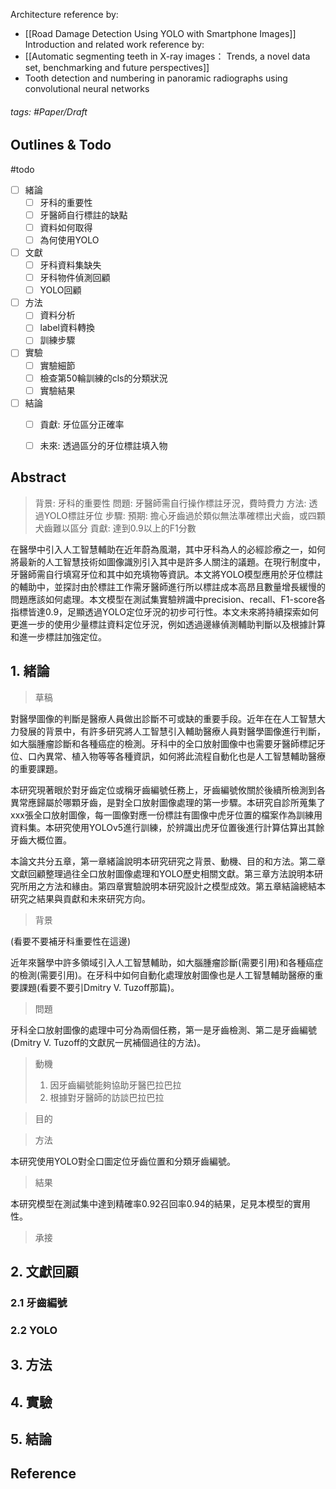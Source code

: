 Architecture reference by: 
- [[Road Damage Detection Using YOLO with Smartphone Images]]
Introduction and related work reference by:
- [[Automatic segmenting teeth in X-ray images： Trends, a novel data set, benchmarking and future perspectives]]
- Tooth detection and numbering in panoramic radiographs using convolutional neural networks


###### tags: #Paper/Draft

## Outlines & Todo
#todo
- [ ] 緒論
	- [ ] 牙科的重要性
	- [ ] 牙醫師自行標註的缺點
	- [ ] 資料如何取得
	- [ ] 為何使用YOLO
- [ ] 文獻
	- [ ] 牙科資料集缺失
	- [ ] 牙科物件偵測回顧
	- [ ] YOLO回顧
- [ ] 方法
	- [ ] 資料分析
	- [ ] label資料轉換
	- [ ] 訓練步驟
- [ ] 實驗
	- [ ] 實驗細節
	- [ ] 檢查第50輪訓練的cls的分類狀況
	- [ ] 實驗結果
- [ ] 結論
	- [ ] 貢獻: 牙位區分正確率
	- [ ] 未來: 透過區分的牙位標註填入物


## Abstract
> 背景: 牙科的重要性
> 問題: 牙醫師需自行操作標註牙況，費時費力
> 方法: 透過YOLO標註牙位
> 步驟: 
> 預期: 擔心牙齒過於類似無法準確標出犬齒，或四顆犬齒難以區分
> 貢獻: 達到0.9以上的F1分數

在醫學中引入人工智慧輔助在近年蔚為風潮，其中牙科為人的必經診療之一，如何將最新的人工智慧技術如圖像識別引入其中是許多人關注的議題。在現行制度中，牙醫師需自行填寫牙位和其中如充填物等資訊。本文將YOLO模型應用於牙位標註的輔助中，並探討由於標註工作需牙醫師進行所以標註成本高昂且數量增長緩慢的問題應該如何處理。本文模型在測試集實驗辨識中precision、recall、F1-score各指標皆達0.9，足顯透過YOLO定位牙況的初步可行性。本文未來將持續探索如何更進一步的使用少量標註資料定位牙況，例如透過邊緣偵測輔助判斷以及根據計算和進一步標註加強定位。
## 1. 緒論
> 草稿

對醫學圖像的判斷是醫療人員做出診斷不可或缺的重要手段。近年在在人工智慧大力發展的背景中，有許多研究將人工智慧引入輔助醫療人員對醫學圖像進行判斷，如大腦腫瘤診斷和各種癌症的檢測。牙科中的全口放射圖像中也需要牙醫師標記牙位、口內異常、植入物等等各種資訊，如何將此流程自動化也是人工智慧輔助醫療的重要課題。

本研究現著眼於對牙齒定位或稱牙齒編號任務上，牙齒編號攸關於後續所檢測到各異常應歸屬於哪顆牙齒，是對全口放射圖像處理的第一步驟。本研究自診所蒐集了xxx張全口放射圖像，每一圖像對應一份標註有圖像中虎牙位置的檔案作為訓練用資料集。本研究使用YOLOv5進行訓練，於辨識出虎牙位置後進行計算估算出其餘牙齒大概位置。

本論文共分五章，第一章緒論說明本研究研究之背景、動機、目的和方法。第二章文獻回顧整理過往全口放射圖像處理和YOLO歷史相關文獻。第三章方法說明本研究所用之方法和緣由。第四章實驗說明本研究設計之模型成效。第五章結論總結本研究之結果與貢獻和未來研究方向。

> 背景

(看要不要補牙科重要性在這邊)

近年來醫學中許多領域引入人工智慧輔助，如大腦腫瘤診斷(需要引用)和各種癌症的檢測(需要引用)。在牙科中如何自動化處理放射圖像也是人工智慧輔助醫療的重要課題(看要不要引Dmitry V. Tuzoff那篇)。

> 問題

牙科全口放射圖像的處理中可分為兩個任務，第一是牙齒檢測、第二是牙齒編號(Dmitry V. Tuzoff的文獻尻一尻補個過往的方法)。

> 動機
> 1. 因牙齒編號能夠協助牙醫巴拉巴拉
> 2. 根據對牙醫師的訪談巴拉巴拉

> 目的

> 方法

本研究使用YOLO對全口圖定位牙齒位置和分類牙齒編號。

> 結果

本研究模型在測試集中達到精確率0.92召回率0.94的結果，足見本模型的實用性。

> 承接
## 2. 文獻回顧

### 2.1 牙齒編號
### 2.2 YOLO

## 3. 方法

## 4. 實驗

## 5. 結論

## Reference
